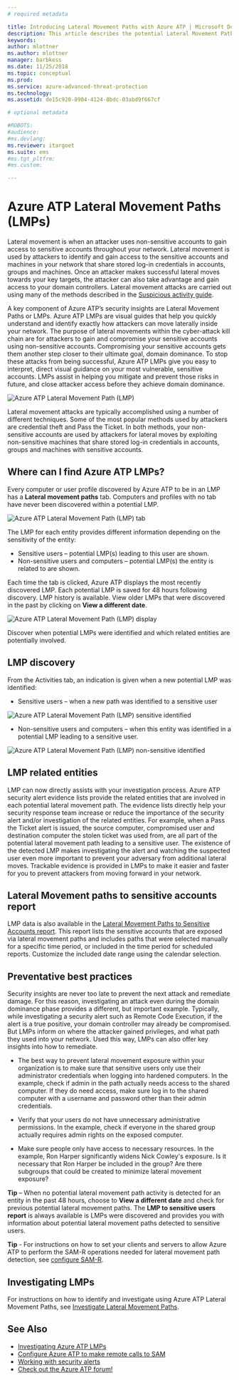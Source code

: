 ```yaml
---
# required metadata

title: Introducing Lateral Movement Paths with Azure ATP | Microsoft Docs
description: This article describes the potential Lateral Movement Paths (LMPs) of Azure Advanced Threat Protection (ATP).
keywords:
author: mlottner
ms.author: mlottner
manager: barbkess
ms.date: 11/25/2018
ms.topic: conceptual
ms.prod:
ms.service: azure-advanced-threat-protection
ms.technology:
ms.assetid: de15c920-8904-4124-8bdc-03abd9f667cf

# optional metadata

#ROBOTS:
#audience:
#ms.devlang:
ms.reviewer: itargoet
ms.suite: ems
#ms.tgt_pltfrm:
#ms.custom:

---
```


# Azure ATP Lateral Movement Paths (LMPs) 

Lateral movement is when an attacker uses non-sensitive accounts to gain access to sensitive accounts throughout your network. Lateral movement is used by attackers to identify and gain access to the sensitive accounts and machines in your network that share stored log-in credentials in accounts, groups and machines. Once an attacker makes successful lateral moves towards your key targets, the attacker can also take advantage and gain access to your domain controllers. Lateral movement attacks are carried out using many of the methods described in the [Suspicious activity guide](suspicious-activity-guide.md).

A key component of Azure ATP’s security insights are Lateral Movement Paths or LMPs. Azure ATP LMPs are visual guides that help you quickly understand and identify exactly how attackers can move laterally inside your network. The purpose of lateral movements within the cyber-attack kill chain are for attackers to gain and compromise your sensitive accounts using non-sensitive accounts. Compromising your sensitive accounts gets them another step closer to their ultimate goal, domain dominance. To stop these attacks from being successful, Azure ATP LMPs give you easy to interpret, direct visual guidance on your most vulnerable, sensitive accounts. LMPs assist in helping you mitigate and prevent those risks in future, and close attacker access before they achieve domain dominance.

![Azure ATP Lateral Movement Path (LMP)](./media/atp-lmp.png)

Lateral movement attacks are typically accomplished using a number of different techniques. Some of the most popular methods used by attackers are credential theft and Pass the Ticket. In both methods, your non-sensitive accounts are used by attackers for lateral moves by exploiting non-sensitive machines that share stored log-in credentials in accounts, groups and machines with sensitive accounts.

## Where can I find Azure ATP LMPs?

Every computer or user profile discovered by Azure ATP to be in an LMP has  a **Lateral movement paths** tab. Computers and profiles with no tab have never been discovered within a potential LMP. 

![Azure ATP Lateral Movement Path (LMP) tab](./media/lateral-movement-path-tab.png)

The LMP for each entity provides different information depending on the sensitivity of the entity: 
- Sensitive users – potential LMP(s) leading to this user are shown.
- Non-sensitive users and computers – potential LMP(s) the entity is related to are shown. <br>

Each time the tab is clicked, Azure ATP displays the most recently discovered LMP. Each potential LMP is saved for 48 hours following discovery. LMP history is available. View older LMPs that were discovered in the past by clicking on **View a different date**. 

![Azure ATP Lateral Movement Path (LMP) display](./media/atp-lmp-complete.png)

Discover when potential LMPs were identified and which related entities are potentially involved. 

## LMP discovery

From the Activities tab, an indication is given when a new potential LMP was identified:
- Sensitive users – when a new path was identified to a sensitive user

![Azure ATP Lateral Movement Path (LMP) sensitive identified](./media/atp-lmp-activities.png)


- Non-sensitive users and computers – when this entity was identified in a potential LMP leading to a sensitive user.

![Azure ATP Lateral Movement Path (LMP) non-sensitive identified](./media/atp-lateral-non-sensitive.png)

## LMP related entities
LMP can now directly assists with your investigation process. Azure ATP security alert evidence lists provide the related entities that are involved in each potential lateral movement path. The evidence lists directly help your security response team increase or reduce the importance of the security alert and/or investigation of the related entities. For example, when a Pass the Ticket alert is issued, the source computer, compromised user and destination computer the stolen ticket was used from, are all part of the potential lateral movement path leading to a sensitive user. The existence of the detected LMP makes investigating the alert and watching the suspected user even more important to prevent your adversary from additional lateral moves. Trackable evidence is provided in LMPs to make it easier and faster for you to prevent attackers from moving forward in your network. 

## Lateral Movement paths to sensitive accounts report 
LMP data is also available in the [Lateral Movement Paths to Sensitive Accounts report](investigate-lateral-movement-path.md). This report lists the sensitive accounts that are exposed via lateral movement paths and includes paths that were selected manually for a specific time period, or included in the time period for scheduled reports.  Customize the included date range using the calendar selection. 

## Preventative best practices
Security insights are never too late to prevent the next attack and remediate damage. For this reason, investigating an attack even during the domain dominance phase provides a different, but important example. Typically, while investigating a security alert such as Remote Code Execution, if the alert is a true positive, your domain controller may already be compromised. But LMPs inform on where the attacker gained privileges, and what path they used into your network. Used this way, LMPs can also offer key insights into how to remediate.  

- The best way to prevent lateral movement exposure within your organization is to make sure that sensitive users only use their administrator credentials when logging into hardened computers. In the example, check if admin in the path actually needs access to the shared computer. If they do need access, make sure log in to the shared computer with a username and password other than their admin credentials.

- Verify that your users do not have unnecessary administrative permissions. In the example, check if everyone in the shared group actually requires admin rights on the exposed computer.

- Make sure people only have access to necessary resources. In the example, Ron Harper significantly widens Nick Cowley's exposure. Is it necessary that Ron Harper be included in the group? Are there subgroups that could be created to minimize lateral movement exposure?

**Tip** – When no potential lateral movement path activity is detected for an entity in the past 48 hours, choose to **View a different date** and check for previous potential lateral movement paths. The **LMP to sensitive users report** is always available is LMPs were discovered and provides you with information about potential lateral movement paths detected to sensitive users. 

**Tip** - For instructions on how to set your clients and servers to allow Azure ATP to perform the SAM-R operations needed for lateral movement path detection, see [configure SAM-R](install-atp-step8-samr.md).


## Investigating LMPs
For instructions on how to identify and investigate using Azure ATP Lateral Movement Paths, see [Investigate Lateral Movement Paths](investigate-lateral-movement-path.md).


## See Also
- [Investigating Azure ATP LMPs](investigate-lateral-movement-path.md)
- [Configure Azure ATP to make remote calls to SAM](install-atp-step8-samr.md)
- [Working with security alerts](working-with-suspicious-activities.md)
- [Check out the Azure ATP forum!](https://aka.ms/azureatpcommunity)